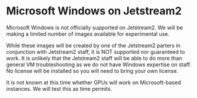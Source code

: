 # Microsoft Windows on Jetstream2

Microsoft Windows is not officially supported on Jetstream2. We will be making a limited number of images available for experimental use.

While these images will be created by one of the Jetstream2 parters in conjunction with Jetstream2 staff, it is NOT supported nor guaranteed to work. It is unlikely that the Jetstream2 staff will be able to do more than general VM troubleshooting as we do not have Windows expertise on staff. No license will be installed so you will need to bring your own license.

It is not known at this time whether GPUs will work on Microsoft-based instances. We will test this as time permits.
